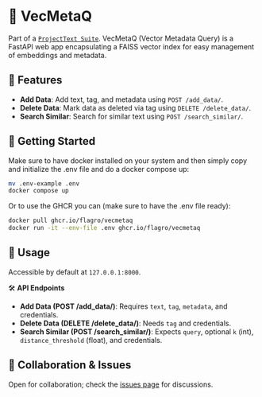 # 🚀 **VecMetaQ**

Part of a [`ProjectText Suite`](https://github.com/Flagro/ProjectTextSuite). VecMetaQ (Vector Metadata Query) is a FastAPI web app encapsulating a FAISS vector index for easy management of embeddings and metadata.

## 🌟 **Features**
- **Add Data**: Add text, tag, and metadata using `POST /add_data/`.
- **Delete Data**: Mark data as deleted via tag using `DELETE /delete_data/`.
- **Search Similar**: Search for similar text using `POST /search_similar/`.

## 🚀 **Getting Started**
Make sure to have docker installed on your system and then simply copy and initialize the .env file and do a docker compose up:
```bash
mv .env-example .env
docker compose up
```

Or to use the GHCR you can (make sure to have the .env file ready):
```bash
docker pull ghcr.io/flagro/vecmetaq
docker run -it --env-file .env ghcr.io/flagro/vecmetaq
```

## 📘 **Usage**
Accessible by default at `127.0.0.1:8000`. 

🛠️ **API Endpoints**
- **Add Data (POST /add_data/)**: Requires `text`, `tag`, `metadata`, and credentials.
- **Delete Data (DELETE /delete_data/)**: Needs `tag` and credentials.
- **Search Similar (POST /search_similar/)**: Expects `query`, optional `k` (int), `distance_threshold` (float), and credentials.

## 🤝 **Collaboration & Issues**
Open for collaboration; check the [issues page](https://github.com/Flagro/VecMetaQ/issues) for discussions.

